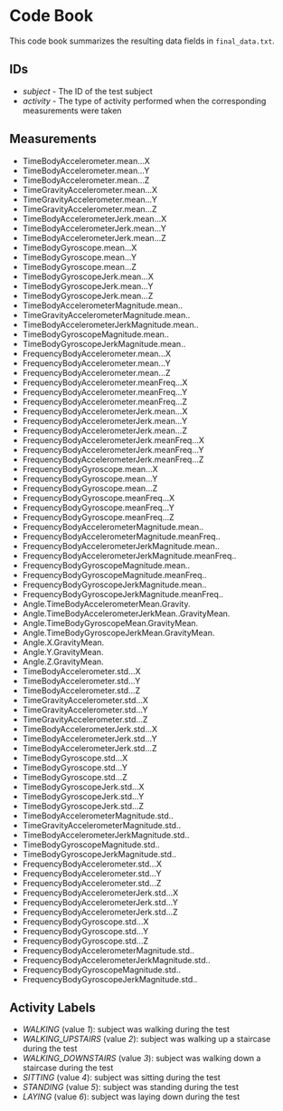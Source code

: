 # Code Book

This code book summarizes the resulting data fields in `final_data.txt`.

## IDs

* _subject_ - The ID of the test subject
* _activity_ - The type of activity performed when the corresponding measurements were taken

## Measurements

* TimeBodyAccelerometer.mean...X
* TimeBodyAccelerometer.mean...Y
* TimeBodyAccelerometer.mean...Z
* TimeGravityAccelerometer.mean...X
* TimeGravityAccelerometer.mean...Y
* TimeGravityAccelerometer.mean...Z
* TimeBodyAccelerometerJerk.mean...X
* TimeBodyAccelerometerJerk.mean...Y
* TimeBodyAccelerometerJerk.mean...Z
* TimeBodyGyroscope.mean...X
* TimeBodyGyroscope.mean...Y
* TimeBodyGyroscope.mean...Z
* TimeBodyGyroscopeJerk.mean...X
* TimeBodyGyroscopeJerk.mean...Y
* TimeBodyGyroscopeJerk.mean...Z
* TimeBodyAccelerometerMagnitude.mean..
* TimeGravityAccelerometerMagnitude.mean..
* TimeBodyAccelerometerJerkMagnitude.mean..
* TimeBodyGyroscopeMagnitude.mean..
* TimeBodyGyroscopeJerkMagnitude.mean..
* FrequencyBodyAccelerometer.mean...X
* FrequencyBodyAccelerometer.mean...Y
* FrequencyBodyAccelerometer.mean...Z
* FrequencyBodyAccelerometer.meanFreq...X
* FrequencyBodyAccelerometer.meanFreq...Y
* FrequencyBodyAccelerometer.meanFreq...Z
* FrequencyBodyAccelerometerJerk.mean...X
* FrequencyBodyAccelerometerJerk.mean...Y
* FrequencyBodyAccelerometerJerk.mean...Z
* FrequencyBodyAccelerometerJerk.meanFreq...X
* FrequencyBodyAccelerometerJerk.meanFreq...Y
* FrequencyBodyAccelerometerJerk.meanFreq...Z
* FrequencyBodyGyroscope.mean...X
* FrequencyBodyGyroscope.mean...Y
* FrequencyBodyGyroscope.mean...Z
* FrequencyBodyGyroscope.meanFreq...X
* FrequencyBodyGyroscope.meanFreq...Y
* FrequencyBodyGyroscope.meanFreq...Z
* FrequencyBodyAccelerometerMagnitude.mean..
* FrequencyBodyAccelerometerMagnitude.meanFreq..
* FrequencyBodyAccelerometerJerkMagnitude.mean..
* FrequencyBodyAccelerometerJerkMagnitude.meanFreq..
* FrequencyBodyGyroscopeMagnitude.mean..
* FrequencyBodyGyroscopeMagnitude.meanFreq..
* FrequencyBodyGyroscopeJerkMagnitude.mean..
* FrequencyBodyGyroscopeJerkMagnitude.meanFreq..
* Angle.TimeBodyAccelerometerMean.Gravity.
* Angle.TimeBodyAccelerometerJerkMean..GravityMean.
* Angle.TimeBodyGyroscopeMean.GravityMean.
* Angle.TimeBodyGyroscopeJerkMean.GravityMean.
* Angle.X.GravityMean.
* Angle.Y.GravityMean.
* Angle.Z.GravityMean.
* TimeBodyAccelerometer.std...X
* TimeBodyAccelerometer.std...Y
* TimeBodyAccelerometer.std...Z
* TimeGravityAccelerometer.std...X
* TimeGravityAccelerometer.std...Y
* TimeGravityAccelerometer.std...Z
* TimeBodyAccelerometerJerk.std...X
* TimeBodyAccelerometerJerk.std...Y
* TimeBodyAccelerometerJerk.std...Z
* TimeBodyGyroscope.std...X
* TimeBodyGyroscope.std...Y
* TimeBodyGyroscope.std...Z
* TimeBodyGyroscopeJerk.std...X
* TimeBodyGyroscopeJerk.std...Y
* TimeBodyGyroscopeJerk.std...Z
* TimeBodyAccelerometerMagnitude.std..
* TimeGravityAccelerometerMagnitude.std..
* TimeBodyAccelerometerJerkMagnitude.std..
* TimeBodyGyroscopeMagnitude.std..
* TimeBodyGyroscopeJerkMagnitude.std..
* FrequencyBodyAccelerometer.std...X
* FrequencyBodyAccelerometer.std...Y
* FrequencyBodyAccelerometer.std...Z
* FrequencyBodyAccelerometerJerk.std...X
* FrequencyBodyAccelerometerJerk.std...Y
* FrequencyBodyAccelerometerJerk.std...Z
* FrequencyBodyGyroscope.std...X
* FrequencyBodyGyroscope.std...Y
* FrequencyBodyGyroscope.std...Z
* FrequencyBodyAccelerometerMagnitude.std..
* FrequencyBodyAccelerometerJerkMagnitude.std..
* FrequencyBodyGyroscopeMagnitude.std..
* FrequencyBodyGyroscopeJerkMagnitude.std..

## Activity Labels

* _WALKING_ (value _1_): subject was walking during the test
* _WALKING_UPSTAIRS_ (value _2_): subject was walking up a staircase during the test
* _WALKING_DOWNSTAIRS_ (value _3_): subject was walking down a staircase during the test
* _SITTING_ (value _4_): subject was sitting during the test
* _STANDING_ (value _5_): subject was standing during the test
* _LAYING_ (value _6_): subject was laying down during the test
